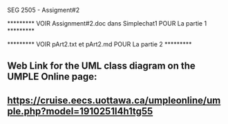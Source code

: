 SEG 2505 - Assigment#2

********* VOIR Assignment#2.doc dans Simplechat1 POUR La partie 1 *********

********* VOIR pArt2.txt et pArt2.md POUR La partie 2 *********


Web Link for the UML class diagram on the UMPLE Online page:
---
https://cruise.eecs.uottawa.ca/umpleonline/umple.php?model=1910251l4h1tg55
---


